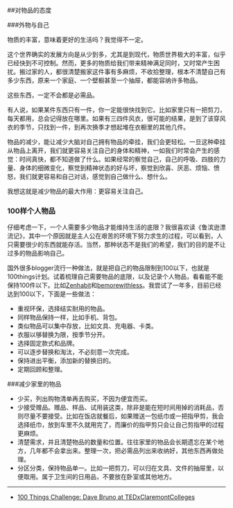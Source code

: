 ##对物品的态度

###外物与自己

物质的丰富，意味着更好的生活吗？我觉得不一定。

这个世界确实的发展方向是从少到多，尤其是到现代，物质世界极大的丰富，似乎已经快到不可控制。然而，更多的物质给我们带来精神满足同时，又时常产生困扰。搬过家的人，都很清楚搬家这件事有多麻烦，不收拾整理，根本不清楚自己有多少东西，原来一个家庭、一个壁橱甚至一个抽屉，都能容纳许多物品。

这些东西，一定不会都是必需品。

有人说，如果某件东西只有一件，你一定能很快找到它。比如家里只有一把剪刀，每天都用，总会记得放在哪里。如果有三四件风衣，很可能的结果，是到了该穿风衣的季节，只找到一件，到再次换季才想起堆在衣橱里的其他几件。

物品的减少，能让减少大脑对自己拥有物品的牵挂，我们会更轻松。一旦这种牵挂从物品上离开，我们就更容易关注自己的身体和精神，一如我们时常会产生的感觉：时间真快，都不知道做了什么。如果经常的察觉自己，自己的呼吸、四肢的力量、身体的细微变化，察觉到精神状态的好与坏，察觉到欣喜、厌恶、烦恼、愤怒，我们就更容易和自己对话，感觉到自己做什么、想什么。

我想这就是减少物品的最大作用：更容易关注自己。

### 100样个人物品

仔细考虑一下，一个人需要多少物品才能维持生活的底限？我很喜欢读《鲁滨逊漂流记》，其中一个原因就是主人公在艰苦的环境下努力求生的过程，可以看到，人只需要很少的东西就能存活。当然，那种状态不是我们的希望，我们的目的是不让过多的物品影响自己。

国外很多blogger流行一种做法，就是把自己的物品限制到100以下，也就是100things计划。试着梳理自己需要物品的底限，以及记录个人物品，看看能不能保持100件以下。比如[Zenhabit](http://zenhabits.net/minimalist-fun-the-100-things-challenge/)和[bemorewithless](http://bemorewithless.com/my-100-thing-challenge/)。我尝试了一年多，目前已经达到100以下，下面是一些做法：

+ 重视环保，选择结实耐用的物品。
+ 同样物品保持一样，比如手机、背包。
+ 类似物品可以集中存放，比如文具、充电器、卡类。
+ 衣服以够替换为限，按季节分开。
+ 选择固定款式和品牌。
+ 可以逐步替换和淘汰，不必刻意一次完成。
+ 保持进出平衡，添加新的替换旧的。
+ 定期回顾和整理。

###减少家里的物品

+ 少买，列出购物清单再去购买，不因为便宜而买。
+ 少接受赠品。赠品、样品、试用装这类，除非是能在短时间用掉的消耗品，否则尽量不要接受。比如在饭店就餐后，如果赠送一包纸巾或一把指甲剪，我会选择纸巾，放到车里不久就用完了，而廉价的指甲剪只会让自己剪指甲的过程更麻烦。
+ 清楚需求，并且清楚物品的数量和位置。往往家里的物品会长期遗忘在某个地方，几年都不会拿出来。整理一次，把必需品列出来收纳好，其他东西再做处理。
+ 分区分类，保持物品单一。比如一把剪刀，可以归在文具、文件的抽屉里，以便取用。属于卫生间的日用品，不要放在卧室或其他地方。

---


+ [100 Things Challenge: Dave Bruno at TEDxClaremontColleges](https://www.youtube.com/watch?v=Q7VUpYpTwI8)






